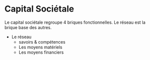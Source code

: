 
Capital Sociétale
===

Le capital sociétale regroupe 4 briques fonctionnelles.
Le réseau est la brique base des autres.

- Le réseau
  - savoirs & compétences
  - Les moyens matériels
  - Les moyens financiers 
 
